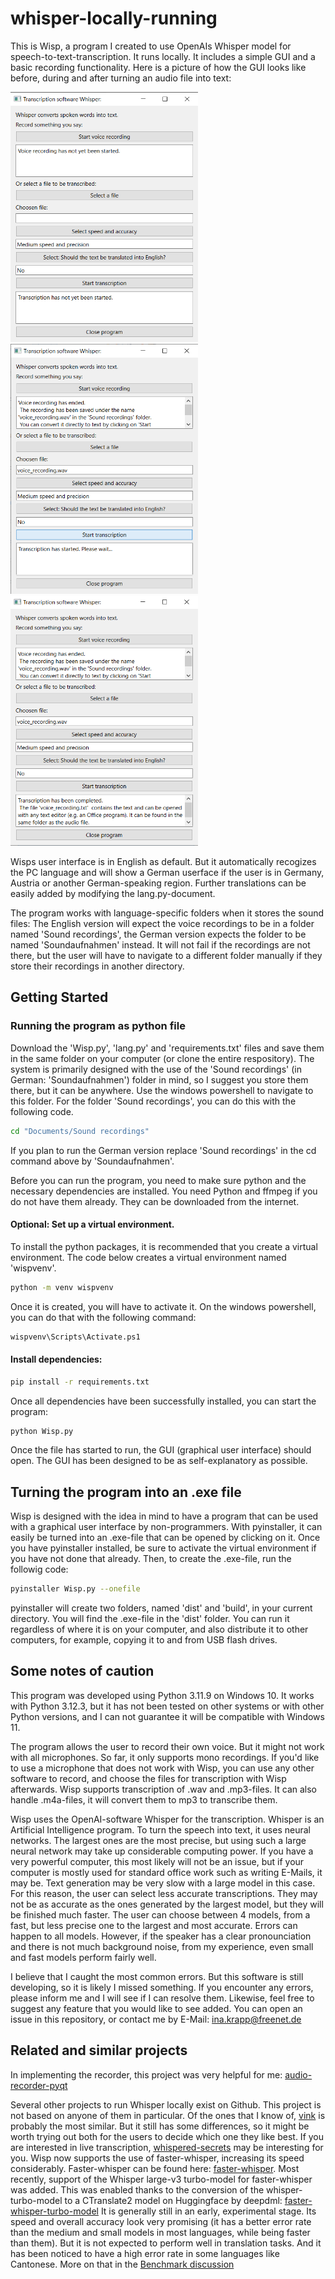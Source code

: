 # whisper-locally-running
This is Wisp, a program I created to use OpenAIs Whisper model for speech-to-text-transcription. It runs locally. It includes a simple GUI and a basic recording functionality.
Here is a picture of how the GUI looks like before, during and after turning an audio file into text:

<img src="/pictures/picture1.png" alt="The GUI allows the user to record something, choose a recorded audio file to turn it into text, specifiy accuracy and if a translation to english should be done." width="300" height="400"> <img src="/pictures/picture3.png" alt="The GUI allows the user to record something, choose a recorded audio file to turn it into text, specifiy accuracy and if a translation to english should be done." width="300" height="400"> <img src="/pictures/picture4.png" alt="The GUI allows the user to record something, choose a recorded audio file to turn it into text, specifiy accuracy and if a translation to english should be done." width="300" height="400">

Wisps user interface is in English as default. But it automatically recogizes the PC language and will show a German userface if the user is in Germany, Austria or another German-speaking region. Further translations can be easily added by modifying the lang.py-document. 

The program works with language-specific folders when it stores the sound files: The English version will expect the voice recordings to be in a folder named 'Sound recordings', the German version expects the folder to be named 'Soundaufnahmen' instead. It will not fail if the recordings are not there, but the user will have to navigate to a different folder manually if they store their recordings in another directory. 

## Getting Started

### Running the program as python file
Download the 'Wisp.py', 'lang.py' and 'requirements.txt' files and save them in the same folder on your computer (or clone the entire respository). The system is primarily designed with the use of the 'Sound recordings' (in German: 'Soundaufnahmen') folder in mind, so I suggest you store them there, but it can be anywhere.
Use the windows powershell to navigate to this folder. For the folder 'Sound recordings', you can do this with the following code.
  ```sh
cd "Documents/Sound recordings"
 ```
If you plan to run the German version replace 'Sound recordings' in the cd command above by 'Soundaufnahmen'.

Before you can run the program, you need to make sure python and the necessary dependencies are installed. You need Python and ffmpeg if you do not have them already. They can be downloaded from the internet.

#### Optional: Set up a virtual environment.
To install the python packages, it is recommended that you create a virtual environment. The code below creates a virtual environment named 'wispvenv'.
  ```sh
python -m venv wispvenv
 ```
Once it is created, you will have to activate it. On the windows powershell, you can do that with the following command:
  ```sh
wispvenv\Scripts\Activate.ps1
 ```

#### Install dependencies:
  ```sh
pip install -r requirements.txt
 ```
Once all dependencies have been successfully installed, you can start the program:
  ```sh
python Wisp.py
 ```
Once the file has started to run, the GUI (graphical user interface) should open. The GUI has been designed to be as self-explanatory as possible.

## Turning the program into an .exe file

Wisp is designed with the idea in mind to have a program that can be used with a graphical user interface by non-programmers. 
With pyinstaller, it can easily be turned into an .exe-file that can be opened by clicking on it. Once you have pyinstaller installed, be sure to activate the virtual environment if you have not done that already.
Then, to create the .exe-file, run the followig code:
  ```sh
pyinstaller Wisp.py --onefile
 ```
pyinstaller will create two folders, named 'dist' and 'build', in your current directory. You will find the .exe-file in the 'dist' folder. You can run it regardless of where it is on your computer, and also distribute it to other computers, for example, copying it to and from USB flash drives.

## Some notes of caution
This program was developed using Python 3.11.9 on Windows 10. It works with Python 3.12.3, but it has not been tested on other systems or with other Python versions, and I can not guarantee it will be compatible with Windows 11.

The program allows the user to record their own voice. But it might not work with all microphones. So far, it only supports mono recordings.
If you'd like to use a microphone that does not work with Wisp, you can use any other software to record, and choose the files for transcription with Wisp afterwards.
Wisp supports transcription of .wav and .mp3-files. It can also handle .m4a-files, it will convert them to mp3 to transcribe them.

Wisp uses the OpenAI-software Whisper for the transcription. Whisper is an Artificial Intelligence program. To turn the speech into text, it uses neural networks. The largest ones are the most precise, but using such a large neural network may take up considerable computing power. If you have a very powerful computer, this most likely will not be an issue, but if your computer is mostly used for standard office work such as writing E-Mails, it may be. Text generation may be very slow with a large model in this case.
For this reason, the user can select less accurate transcriptions. They may not be as accurate as the ones generated by the largest model, but they will be finished much faster.
The user can choose between 4 models, from a fast, but less precise one to the largest and most accurate.
Errors can happen to all models. However, if the speaker has a clear pronounciation and there is not much background noise, from my experience, even small and fast models perform fairly well.

I believe that I caught the most common errors. But this software is still developing, so it is likely I missed something. If you encounter any errors, please inform me and I will see if I can resolve them.
Likewise, feel free to suggest any feature that you would like to see added. You can open an issue in this repository, or contact me by E-Mail: ina.krapp@freenet.de

## Related and similar projects

In implementing the recorder, this project was very helpful for me: [audio-recorder-pyqt](https://github.com/dv66/audio-recorder-pyqt)

Several other projects to run Whisper locally exist on Github. This project is not based on anyone of them in particular. Of the ones that I know of, [vink](https://github.com/ssciwr/vink) is probably the most similar. But it still has some differences, so it might be worth trying out both for the users to decide which one they like best. If you are interested in live transcription, [whispered-secrets](https://github.com/john-sandall/whispered-secrets) may be interesting for you.
Wisp now supports the use of faster-whisper, increasing its speed considerably. Faster-whisper can be found here: [faster-whisper](https://github.com/SYSTRAN/faster-whisper).
Most recently, support of the Whisper large-v3 turbo-model for faster-whisper was added. This was enabled thanks to the conversion of the whisper-turbo-model to a CTranslate2 model on Huggingface by deepdml: [faster-whisper-turbo-model](https://huggingface.co/deepdml/faster-whisper-large-v3-turbo-ct2)
It is generally still in an early, experimental stage. Its speed and overall accuracy look very promising (it has a better error rate than the medium and small models in most languages, while being faster than them).
But it is not expected to perform well in translation tasks. And it has been noticed to have a high error rate in some languages like Cantonese. More on that in the [Benchmark discussion](https://github.com/SYSTRAN/faster-whisper/issues/1030) 
